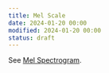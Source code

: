 ```yaml
---
title: Mel Scale
date: 2024-01-20 00:00
modified: 2024-01-20 00:00
status: draft
---
```


See [Mel Spectrogram](mel-spectrogram.md).
